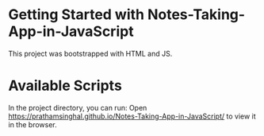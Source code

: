 # Getting Started with Notes-Taking-App-in-JavaScript

This project was bootstrapped with HTML and JS.

# Available Scripts
In the project directory, you can run: Open https://prathamsinghal.github.io/Notes-Taking-App-in-JavaScript/ to view it in the browser.
